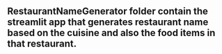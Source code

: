 ## RestaurantNameGenerator folder contain the streamlit app that generates restaurant name based on the cuisine and also the food items in that restaurant.
